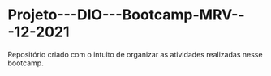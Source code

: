 # Projeto---DIO---Bootcamp-MRV---12-2021
Repositório criado com o intuito de organizar as atividades realizadas nesse bootcamp.
